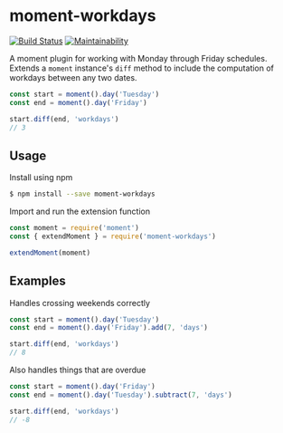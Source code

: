 # moment-workdays
[![Build Status](https://travis-ci.org/jarondh/moment-workdays.svg?branch=master)](https://travis-ci.org/jarondh/moment-workdays)
[![Maintainability](https://api.codeclimate.com/v1/badges/d6c9beb9d58ccad35a9f/maintainability)](https://codeclimate.com/github/jarondh/moment-workdays/maintainability)

A moment plugin for working with Monday through Friday schedules.
Extends a `moment` instance's `diff` method to include the computation of workdays between any two dates.
```js
const start = moment().day('Tuesday')
const end = moment().day('Friday')

start.diff(end, 'workdays')
// 3
```

## Usage
Install using npm
```sh
$ npm install --save moment-workdays
```

Import and run the extension function
```js
const moment = require('moment')
const { extendMoment } = require('moment-workdays')

extendMoment(moment)
```

## Examples
Handles crossing weekends correctly
```js
const start = moment().day('Tuesday')
const end = moment().day('Friday').add(7, 'days')

start.diff(end, 'workdays')
// 8
```

Also handles things that are overdue
```js
const start = moment().day('Friday')
const end = moment().day('Tuesday').subtract(7, 'days')

start.diff(end, 'workdays')
// -8
```
